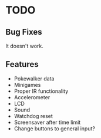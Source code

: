 # TODO

## Bug Fixes
It doesn't work.

## Features

- Pokewalker data
- Minigames
- Proper IR functionality
- Accelerometer
- LCD
- Sound
- Watchdog reset
- Screensaver after time limit
- Change buttons to general input?



